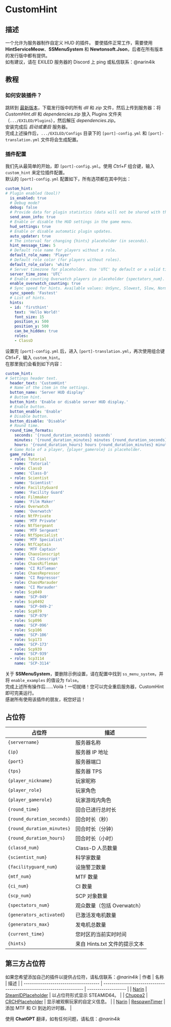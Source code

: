 # CustomHint
## 描述
一个允许为服务器制作自定义 HUD 的插件。
要使插件正常工作，需要使用 **HintServiceMeow**、**SSMenuSystem** 和 **Newtonsoft.Json**，后者在所有版本的发行版中都有提供。   
如有建议，请在 EXILED 服务器的 Discord 上 ping 或私信联系：@narin4ik   
## 教程
### 如何安装插件？
跳转到 [最新版本](https://github.com/BTF-SCPSL/CustomHint/releases)，下载发行版中的所有 *dll* 和 *zip* 文件，然后上传到服务器：将 *CustomHint.dll* 和 *dependencies.zip* 放入 Plugins 文件夹（`.../EXILED/Plugins`），然后解压 *dependencies.zip*。  
安装完成后 *启动或重启* 服务器。  
完成上述操作后，`.../EXILED/Configs` 目录下的 `[port]-config.yml` 和 `[port]-translation.yml` 文件将会生成配置。  
### 插件配置
我们先从最简单的开始，即 `[port]-config.yml`。使用 *Ctrl+F* 组合键，输入 `custom_hint` 来定位插件配置。  
默认的 `[port]-config.yml` 配置如下，所有选项都在其中列出：  
```yaml
custom_hint:
# Plugin enabled (bool)?
  is_enabled: true
  # Debug mode?
  debug: false
  # Provide data for plugin statistics (data will not be shared with third parties).
  send_anon_info: true
  # Enable or disable the HUD settings in the game menu.
  hud_settings: true
  # Enable or disable automatic plugin updates.
  auto_updater: true
  # The interval for changing {hints} placeholder (in seconds).
  hint_message_time: 5
  # Default role name for players without a role.
  default_role_name: 'Player'
  # Default role color (for players without roles).
  default_role_color: 'white'
  # Server timezone for placeholder. Use 'UTC' by default or a valid timezone ID (e.g., 'Europe/Kyiv').
  server_time_zone: 'UTC'
  # Enable counting Overwatch players in placeholder {spectators_num}.
  enable_overwatch_counting: true
  # Sync speed for hints. Available values: UnSync, Slowest, Slow, Normal, Fast, Fastest.
  sync_speed: 'Fastest'
  # List of hints.
  hints:
  - id: 'firsthint'
    text: 'Hello World!'
    font_size: 15
    position_x: 500
    position_y: 500
    can_be_hidden: true
    roles:
    - ClassD
```
设置完 `[port]-config.yml` 后，进入 `[port]-translation.yml`，再次使用组合键 *Ctrl+F*，输入 `custom_hint`。   
在那里我们会看到如下内容：
```yaml
custom_hint:
# Settings header text.
  header_text: 'CustomHint'
  # Name of the item in the settings.
  button_name: 'Server HUD display'
  # Buttom hint.
  button_hint: 'Enable or disable server HUD display.'
  # Enable button.
  button_enable: 'Enable'
  # Disable button.
  button_disable: 'Disable'
  # Round time.
  round_time_formats:
    seconds: '{round_duration_seconds} seconds'
    minutes: '{round_duration_minutes} minutes {round_duration_seconds} seconds'
    hours: '{round_duration_hours} hours {round_duration_minutes} minutes {round_duration_seconds} seconds'
  # Game Role of a player, {player_gamerole} is placeholder.
  game_roles:
  - role: Tutorial
    name: 'Tutorial'
  - role: ClassD
    name: 'Class-D'
  - role: Scientist
    name: 'Scientist'
  - role: FacilityGuard
    name: 'Facility Guard'
  - role: Filmmaker
    name: 'Film Maker'
  - role: Overwatch
    name: 'Overwatch'
  - role: NtfPrivate
    name: 'MTF Private'
  - role: NtfSergeant
    name: 'MTF Sergeant'
  - role: NtfSpecialist
    name: 'MTF Specialist'
  - role: NtfCaptain
    name: 'MTF Captain'
  - role: ChaosConscript
    name: 'CI Conscript'
  - role: ChaosRifleman
    name: 'CI Rifleman'
  - role: ChaosRepressor
    name: 'CI Repressor'
  - role: ChaosMarauder
    name: 'CI Marauder'
  - role: Scp049
    name: 'SCP-049'
  - role: Scp0492
    name: 'SCP-049-2'
  - role: Scp079
    name: 'SCP-079'
  - role: Scp096
    name: 'SCP-096'
  - role: Scp106
    name: 'SCP-106'
  - role: Scp173
    name: 'SCP-173'
  - role: Scp939
    name: 'SCP-939'
  - role: Scp3114
    name: 'SCP-3114'
```
关于 **SSMenuSystem**，要删除示例设置，请在配置中找到 `ss_menu_system`，并将 `enable_examples` 的值设为 `false`。  
完成上述所有操作后……Voilà！一切就绪！您可以完全重启服务器，CustomHint 即可完美运行。  
感谢所有使用该插件的朋友，祝您好运！  
## 占位符

| 占位符                        | 描述                   |
| -------------------------- | -------------------- |
| `{servername}`             | 服务器名称                |
| `{ip}`                     | 服务器 IP 地址            |
| `{port}`                   | 服务器端口                |
| `{tps}`                    | 服务器 TPS              |
| `{player_nickname}`        | 玩家昵称                 |
| `{player_role}`            | 玩家角色                 |
| `{player_gamerole}`        | 玩家游戏内角色              |
| `{round_time}`             | 回合已进行总时长             |
| `{round_duration_seconds}` | 回合时长（秒）              |
| `{round_duration_minutes}` | 回合时长（分钟）             |
| `{round_duration_hours}`   | 回合时长（小时）             |
| `{classd_num}`             | Class-D 人员数量         |
| `{scientist_num}`          | 科学家数量                |
| `{facilityguard_num}`      | 设施警卫数量               |
| `{mtf_num}`                | MTF 数量           |
| `{ci_num}`                 | CI 数量           |
| `{scp_num}`                | SCP 对象数量             |
| `{spectators_num}`         | 观众数量（包括 Overwatch）   |
| `{generators_activated}`   | 已激活发电机数量             |
| `{generators_max}`         | 发电机总数量               |
| `{current_time}`           | 您时区的当前实时时间           |
| `{hints}`                  | 来自 Hints.txt 文件的提示文本 |
## 第三方占位符
如果您希望添加自己的插件以提供占位符，请私信联系：*@narin4ik*
| 作者                                    | 名称                                                                   | 描述                  |
| ------------------------------------- | -------------------------------------------------------------------- | ------------------- |
| [Narin](https://github.com/Narin4ik)  | [SteamIDPlaceholder](https://github.com/Narin4ik/SteamIDPlaceholder) | 以占位符形式显示 STEAMID64。 |
| [Chuppa2](https://github.com/Chuppa2) | [CRCHPlaceholder](https://github.com/Chuppa2/CRCHPlaceholder)        | 显示被观察玩家的自定义信息。      |
| [Narin](https://github.com/Narin4ik)  | [RespawnTimer](https://github.com/Narin4ik/RespawnTimer)             | 添加 MTF 和 CI 到达的计时器。 |

使用 **ChatGPT** 翻译，如有任何问题，请私信：*@narin4ik*
